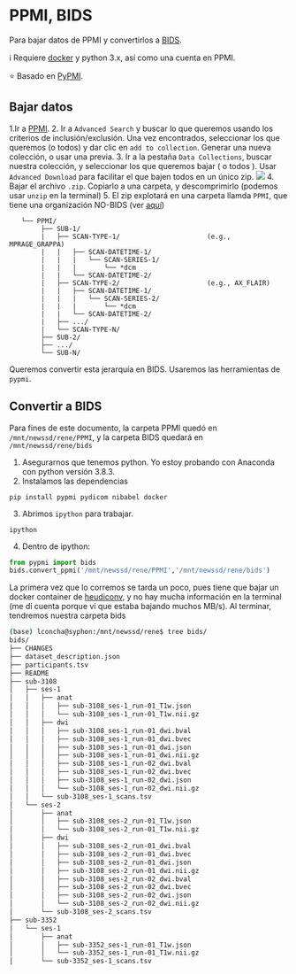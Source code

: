 # PPMI, BIDS
Para bajar datos de PPMI y convertirlos a [BIDS](./BIDS).

:information_source: Requiere [docker](https://www.docker.com/) y python 3.x, así como una cuenta en PPMI.

:star: Basado en [PyPMI](https://pypi.org/project/pypmi/).

## Bajar datos
1.Ir a [PPMI](https://ida.loni.usc.edu/pages/access/search.jsp?tab=collection&loginKey=1607884889662832790&userEmail=lconcha%40unam.mx&project=PPMI&page=DOWNLOADS&subPage=IMAGE_COLLECTIONS).
2. Ir a `Advanced Search` y buscar lo que queremos usando los criterios de inclusión/exclusión. Una vez encontrados, seleccionar los que queremos (o todos) y dar clic en `add to collection`. Generar una nueva colección, o usar una previa.
3. Ir a la pestaña `Data Collections`, buscar nuestra colección, y seleccionar los que queremos bajar ( o todos ). Usar `Advanced Download` para facilitar el que bajen todos en un único zip. 
![](https://i.imgur.com/vuKNzIb.png)
4. Bajar el archivo `.zip`. Copiarlo a una carpeta, y descomprimirlo (podemos usar `unzip` en la terminal)
5. El zip explotará en una carpeta llamda `PPMI`, que tiene una organización NO-BIDS (ver [aquí](https://github.com/rmarkello/pypmi/blob/master/pypmi/bids.py))
```
   └── PPMI/
        ├── SUB-1/
        |   ├── SCAN-TYPE-1/                      (e.g., MPRAGE_GRAPPA)
        |   |   ├── SCAN-DATETIME-1/
        |   |   |   └── SCAN-SERIES-1/
        |   |   |       └── *dcm
        |   |   └── SCAN-DATETIME-2/
        |   ├── SCAN-TYPE-2/                      (e.g., AX_FLAIR)
        |   |   ├── SCAN-DATETIME-1/
        |   |   |   └── SCAN-SERIES-2/
        |   |   |       └── *dcm
        |   |   └── SCAN-DATETIME-2/
        |   ├── .../
        |   └── SCAN-TYPE-N/
        ├── SUB-2/
        ├── .../
        └── SUB-N/
```
Queremos convertir esta jerarquía en BIDS. Usaremos las herramientas de `pypmi`.

## Convertir a BIDS
Para fines de este documento, la carpeta PPMI quedó en `/mnt/newssd/rene/PPMI`, y la carpeta BIDS quedará en `/mnt/newssd/rene/bids`
1. Asegurarnos que tenemos python. Yo estoy probando con Anaconda con python versión 3.8.3.
2. Instalamos las dependencias
```bash=
pip install pypmi pydicom nibabel docker
```
3. Abrimos `ipython` para trabajar.
```bash=
ipython
```
4. Dentro de ipython:
```python
from pypmi import bids
bids.convert_ppmi('/mnt/newssd/rene/PPMI','/mnt/newssd/rene/bids') 
```
La primera vez que lo corremos se tarda un poco, pues tiene que bajar un docker container de [heudiconv](https://github.com/nipy/heudiconv), y no hay mucha información en la terminal (me dí cuenta porque ví que estaba bajando muchos MB/s).
Al terminar, tendremos nuestra carpeta bids
```bash
(base) lconcha@syphon:/mnt/newssd/rene$ tree bids/
bids/
├── CHANGES
├── dataset_description.json
├── participants.tsv
├── README
├── sub-3108
│   ├── ses-1
│   │   ├── anat
│   │   │   ├── sub-3108_ses-1_run-01_T1w.json
│   │   │   └── sub-3108_ses-1_run-01_T1w.nii.gz
│   │   ├── dwi
│   │   │   ├── sub-3108_ses-1_run-01_dwi.bval
│   │   │   ├── sub-3108_ses-1_run-01_dwi.bvec
│   │   │   ├── sub-3108_ses-1_run-01_dwi.json
│   │   │   ├── sub-3108_ses-1_run-01_dwi.nii.gz
│   │   │   ├── sub-3108_ses-1_run-02_dwi.bval
│   │   │   ├── sub-3108_ses-1_run-02_dwi.bvec
│   │   │   ├── sub-3108_ses-1_run-02_dwi.json
│   │   │   └── sub-3108_ses-1_run-02_dwi.nii.gz
│   │   └── sub-3108_ses-1_scans.tsv
│   └── ses-2
│       ├── anat
│       │   ├── sub-3108_ses-2_run-01_T1w.json
│       │   └── sub-3108_ses-2_run-01_T1w.nii.gz
│       ├── dwi
│       │   ├── sub-3108_ses-2_run-01_dwi.bval
│       │   ├── sub-3108_ses-2_run-01_dwi.bvec
│       │   ├── sub-3108_ses-2_run-01_dwi.json
│       │   ├── sub-3108_ses-2_run-01_dwi.nii.gz
│       │   ├── sub-3108_ses-2_run-02_dwi.bval
│       │   ├── sub-3108_ses-2_run-02_dwi.bvec
│       │   ├── sub-3108_ses-2_run-02_dwi.json
│       │   └── sub-3108_ses-2_run-02_dwi.nii.gz
│       └── sub-3108_ses-2_scans.tsv
├── sub-3352
│   └── ses-1
│       ├── anat
│       │   ├── sub-3352_ses-1_run-01_T1w.json
│       │   └── sub-3352_ses-1_run-01_T1w.nii.gz
│       └── sub-3352_ses-1_scans.tsv

```